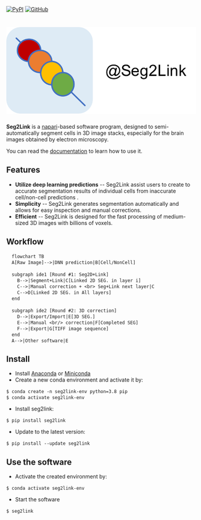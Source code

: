 [![PyPI](https://img.shields.io/pypi/v/seg2link)](https://pypi.org/project/seg2link/) [![GitHub](https://img.shields.io/github/license/WenChentao/3DeeCellTracker)](https://github.com/WenChentao/3DeeCellTracker/blob/master/LICENSE)

# ![icon](docs/pics/icon.svg)

**Seg2Link** is a [napari](https://napari.org
)-based software program, designed to semi-automatically segment cells in 3D image stacks, especially for the brain 
images obtained by electron microscopy. 

You can read the [documentation](https://wenchentao.github.io/Seg2Link/) to learn how to use it.

## Features
- **Utilize deep learning predictions** -- Seg2Link assist users to create to accurate segmentation results of individual cells from inaccurate cell/non-cell predictions .
- **Simplicity** -- Seg2Link generates segmentation automatically and allows for easy inspection and manual corrections.
- **Efficient** -- Seg2Link is designed for the fast processing of medium-sized 3D images with billions of voxels.
  
## Workflow
```mermaid
  flowchart TB
  A[Raw Image]-->|DNN prediction|B[Cell/NonCell]

  subgraph ide1 [Round #1: Seg2D+Link]
    B-->|Segment+Link|C[Linked 2D SEG. in layer i]
    C-->|Manual correction + <br> Seg+Link next layer|C
    C-->D[Linked 2D SEG. in All layers]
  end

  subgraph ide2 [Round #2: 3D correction]
    D-->|Export/Import|E[3D SEG.]
    E-->|Manual <br/> correction|F[Completed SEG]
    F-->|Export|G[TIFF image sequence]
  end
  A-->|Other software|E
```

## Install
- Install [Anaconda](https://www.anaconda.com/products/individual) 
  or [Miniconda](https://conda.io/miniconda.html)
- Create a new conda environment and activate it by:
```console
$ conda create -n seg2link-env python=3.8 pip
$ conda activate seg2link-env
```
- Install seg2link:
```console
$ pip install seg2link
```
- Update to the latest version:
```console
$ pip install --update seg2link
```

## Use the software
- Activate the created environment by:
```console
$ conda activate seg2link-env
```
- Start the software
```console
$ seg2link
```